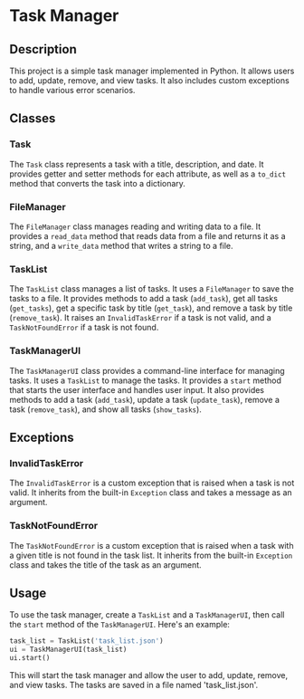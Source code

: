 # Task Manager

## Description

This project is a simple task manager implemented in Python. It allows users to add, update, remove, and view tasks. It also includes custom exceptions to handle various error scenarios.

## Classes

### Task

The `Task` class represents a task with a title, description, and date. It provides getter and setter methods for each attribute, as well as a `to_dict` method that converts the task into a dictionary.

### FileManager

The `FileManager` class manages reading and writing data to a file. It provides a `read_data` method that reads data from a file and returns it as a string, and a `write_data` method that writes a string to a file.

### TaskList

The `TaskList` class manages a list of tasks. It uses a `FileManager` to save the tasks to a file. It provides methods to add a task (`add_task`), get all tasks (`get_tasks`), get a specific task by title (`get_task`), and remove a task by title (`remove_task`). It raises an `InvalidTaskError` if a task is not valid, and a `TaskNotFoundError` if a task is not found.

### TaskManagerUI

The `TaskManagerUI` class provides a command-line interface for managing tasks. It uses a `TaskList` to manage the tasks. It provides a `start` method that starts the user interface and handles user input. It also provides methods to add a task (`add_task`), update a task (`update_task`), remove a task (`remove_task`), and show all tasks (`show_tasks`).

## Exceptions

### InvalidTaskError

The `InvalidTaskError` is a custom exception that is raised when a task is not valid. It inherits from the built-in `Exception` class and takes a message as an argument.

### TaskNotFoundError

The `TaskNotFoundError` is a custom exception that is raised when a task with a given title is not found in the task list. It inherits from the built-in `Exception` class and takes the title of the task as an argument.

## Usage

To use the task manager, create a `TaskList` and a `TaskManagerUI`, then call the `start` method of the `TaskManagerUI`. Here's an example:

```python
task_list = TaskList('task_list.json')
ui = TaskManagerUI(task_list)
ui.start()
```

This will start the task manager and allow the user to add, update, remove, and view tasks. The tasks are saved in a file named 'task_list.json'.